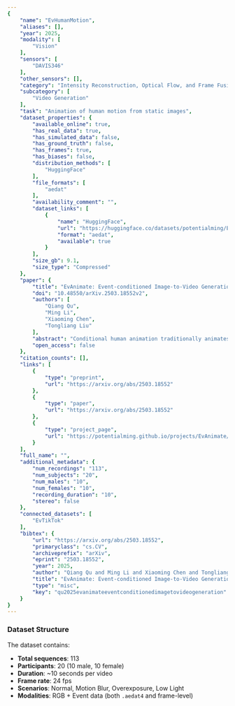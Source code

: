 ```yaml
---
{
    "name": "EvHumanMotion",
    "aliases": [],
    "year": 2025,
    "modality": [
        "Vision"
    ],
    "sensors": [
        "DAVIS346"
    ],
    "other_sensors": [],
    "category": "Intensity Reconstruction, Optical Flow, and Frame Fusion",
    "subcategory": [
        "Video Generation"
    ],
    "task": "Animation of human motion from static images",
    "dataset_properties": {
        "available_online": true,
        "has_real_data": true,
        "has_simulated_data": false,
        "has_ground_truth": false,
        "has_frames": true,
        "has_biases": false,
        "distribution_methods": [
            "HuggingFace"
        ],
        "file_formats": [
            "aedat"
        ],
        "availability_comment": "",
        "dataset_links": [
            {
                "name": "HuggingFace",
                "url": "https://huggingface.co/datasets/potentialming/EvHumanMotion",
                "format": "aedat",
                "available": true
            }
        ],
        "size_gb": 9.1,
        "size_type": "Compressed"
    },
    "paper": {
        "title": "EvAnimate: Event-conditioned Image-to-Video Generation for Human Animation",
        "doi": "10.48550/arXiv.2503.18552v2",
        "authors": [
            "Qiang Qu",
            "Ming Li",
            "Xiaoming Chen",
            "Tongliang Liu"
        ],
        "abstract": "Conditional human animation traditionally animates static reference images using pose-based motion cues extracted from video data. However, these video-derived cues often suffer from low temporal resolution, motion blur, and unreliable performance under challenging lighting conditions. In contrast, event cameras inherently provide robust and high temporal-resolution motion information, offering resilience to motion blur, low-light environments, and exposure variations. In this paper, we propose EvAnimate, the first method leveraging event streams as robust and precise motion cues for conditional human image animation. Our approach is fully compatible with diffusion-based generative models, enabled by encoding asynchronous event data into a specialized three-channel representation with adaptive slicing rates and densities. High-quality and temporally coherent animations are achieved through a dual-branch architecture explicitly designed to exploit event-driven dynamics, significantly enhancing performance under challenging real-world conditions. Enhanced cross-subject generalization is further achieved using specialized augmentation strategies. To facilitate future research, we establish a new benchmarking, including simulated event data for training and validation, and a real-world event dataset capturing human actions under normal and challenging scenarios. The experiment results demonstrate that EvAnimate achieves high temporal fidelity and robust performance in scenarios where traditional video-derived cues fall short.",
        "open_access": false
    },
    "citation_counts": [],
    "links": [
        {
            "type": "preprint",
            "url": "https://arxiv.org/abs/2503.18552"
        },
        {
            "type": "paper",
            "url": "https://arxiv.org/abs/2503.18552"
        },
        {
            "type": "project_page",
            "url": "https://potentialming.github.io/projects/EvAnimate/"
        }
    ],
    "full_name": "",
    "additional_metadata": {
        "num_recordings": "113",
        "num_subjects": "20",
        "num_males": "10",
        "num_females": "10",
        "recording_duration": "10",
        "stereo": false
    },
    "connected_datasets": [
        "EvTikTok"
    ],
    "bibtex": {
        "url": "https://arxiv.org/abs/2503.18552",
        "primaryclass": "cs.CV",
        "archiveprefix": "arXiv",
        "eprint": "2503.18552",
        "year": 2025,
        "author": "Qiang Qu and Ming Li and Xiaoming Chen and Tongliang Liu",
        "title": "EvAnimate: Event-conditioned Image-to-Video Generation for Human Animation",
        "type": "misc",
        "key": "qu2025evanimateeventconditionedimagetovideogeneration"
    }
}
---
```


### Dataset Structure

The dataset contains:

- **Total sequences**: 113
- **Participants**: 20 (10 male, 10 female)
- **Duration**: ~10 seconds per video
- **Frame rate**: 24 fps
- **Scenarios**: Normal, Motion Blur, Overexposure, Low Light
- **Modalities**: RGB + Event data (both `.aedat4` and frame-level)
